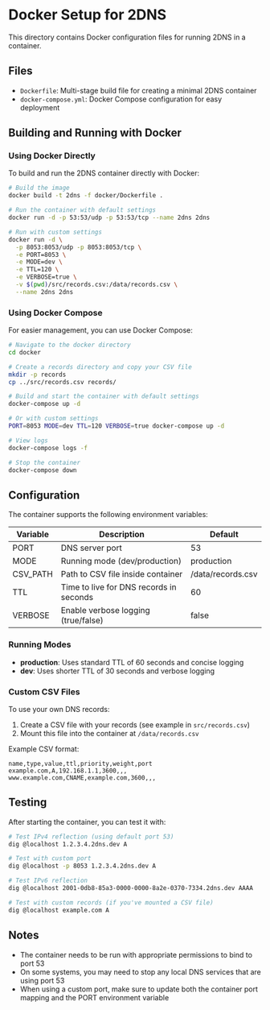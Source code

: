 # Docker Setup for 2DNS

This directory contains Docker configuration files for running 2DNS in a container.

## Files

- `Dockerfile`: Multi-stage build file for creating a minimal 2DNS container
- `docker-compose.yml`: Docker Compose configuration for easy deployment

## Building and Running with Docker

### Using Docker Directly

To build and run the 2DNS container directly with Docker:

```bash
# Build the image
docker build -t 2dns -f docker/Dockerfile .

# Run the container with default settings
docker run -d -p 53:53/udp -p 53:53/tcp --name 2dns 2dns

# Run with custom settings
docker run -d \
  -p 8053:8053/udp -p 8053:8053/tcp \
  -e PORT=8053 \
  -e MODE=dev \
  -e TTL=120 \
  -e VERBOSE=true \
  -v $(pwd)/src/records.csv:/data/records.csv \
  --name 2dns 2dns
```

### Using Docker Compose

For easier management, you can use Docker Compose:

```bash
# Navigate to the docker directory
cd docker

# Create a records directory and copy your CSV file
mkdir -p records
cp ../src/records.csv records/

# Build and start the container with default settings
docker-compose up -d

# Or with custom settings
PORT=8053 MODE=dev TTL=120 VERBOSE=true docker-compose up -d

# View logs
docker-compose logs -f

# Stop the container
docker-compose down
```

## Configuration

The container supports the following environment variables:

| Variable | Description | Default |
|----------|-------------|---------|
| PORT | DNS server port | 53 |
| MODE | Running mode (dev/production) | production |
| CSV_PATH | Path to CSV file inside container | /data/records.csv |
| TTL | Time to live for DNS records in seconds | 60 |
| VERBOSE | Enable verbose logging (true/false) | false |

### Running Modes

- **production**: Uses standard TTL of 60 seconds and concise logging
- **dev**: Uses shorter TTL of 30 seconds and verbose logging

### Custom CSV Files

To use your own DNS records:

1. Create a CSV file with your records (see example in `src/records.csv`)
2. Mount this file into the container at `/data/records.csv`

Example CSV format:
```
name,type,value,ttl,priority,weight,port
example.com,A,192.168.1.1,3600,,,
www.example.com,CNAME,example.com,3600,,,
```

## Testing

After starting the container, you can test it with:

```bash
# Test IPv4 reflection (using default port 53)
dig @localhost 1.2.3.4.2dns.dev A

# Test with custom port
dig @localhost -p 8053 1.2.3.4.2dns.dev A

# Test IPv6 reflection
dig @localhost 2001-0db8-85a3-0000-0000-8a2e-0370-7334.2dns.dev AAAA

# Test with custom records (if you've mounted a CSV file)
dig @localhost example.com A
```

## Notes

- The container needs to be run with appropriate permissions to bind to port 53
- On some systems, you may need to stop any local DNS services that are using port 53
- When using a custom port, make sure to update both the container port mapping and the PORT environment variable
